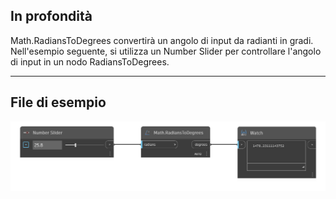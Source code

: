 ## In profondità
Math.RadiansToDegrees convertirà un angolo di input da radianti in gradi. Nell'esempio seguente, si utilizza un Number Slider per controllare l'angolo di input in un nodo RadiansToDegrees.
___
## File di esempio

![Math.RadiansToDegrees](./DSCore.Math.RadiansToDegrees_img.png)
